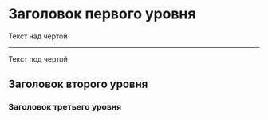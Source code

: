 # Заголовок первого уровня  
Текст над чертой


---


Текст под чертой


## Заголовок второго уровня


### Заголовок третьего уровня